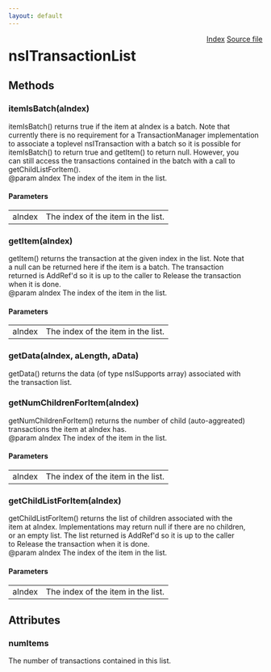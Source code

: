```yaml
---
layout: default
---
```

<div class='links' style='float:right'><a href="../index.html">Index</a>
<a href="http://dxr.mozilla.org/mozilla-central/source/editor/txmgr/nsITransactionList.idl">Source file</a>
</div>

# nsITransactionList #

## Methods ##

### itemIsBatch(aIndex) ###
  
itemIsBatch() returns true if the item at aIndex is a batch. Note that  
currently there is no requirement for a TransactionManager implementation  
to associate a toplevel nsITransaction with a batch so it is possible for  
itemIsBatch() to return true and getItem() to return null. However, you  
can still access the transactions contained in the batch with a call to  
getChildListForItem().  
@param aIndex The index of the item in the list.  
  

#### Parameters ####

<table>

<tr>
<td>aIndex</td>
<td>The index of the item in the list.  
</td>
</tr>

</table>

### getItem(aIndex) ###
  
getItem() returns the transaction at the given index in the list. Note that  
a null can be returned here if the item is a batch. The transaction  
returned is AddRef'd so it is up to the caller to Release the transaction  
when it is done.  
@param aIndex The index of the item in the list.  
  

#### Parameters ####

<table>

<tr>
<td>aIndex</td>
<td>The index of the item in the list.  
</td>
</tr>

</table>

### getData(aIndex, aLength, aData) ###
  
getData() returns the data (of type nsISupports array) associated with  
the transaction list.  
  

### getNumChildrenForItem(aIndex) ###
  
getNumChildrenForItem() returns the number of child (auto-aggreated)  
transactions the item at aIndex has.  
@param aIndex The index of the item in the list.  
  

#### Parameters ####

<table>

<tr>
<td>aIndex</td>
<td>The index of the item in the list.  
</td>
</tr>

</table>

### getChildListForItem(aIndex) ###
  
getChildListForItem() returns the list of children associated with the  
item at aIndex. Implementations may return null if there are no children,  
or an empty list. The list returned is AddRef'd so it is up to the caller  
to Release the transaction when it is done.  
@param aIndex The index of the item in the list.  
  

#### Parameters ####

<table>

<tr>
<td>aIndex</td>
<td>The index of the item in the list.  
</td>
</tr>

</table>

## Attributes ##

### numItems ###
  
The number of transactions contained in this list.  
  
